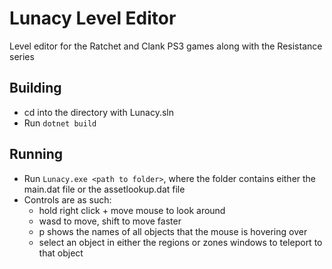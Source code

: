 # Lunacy Level Editor

Level editor for the Ratchet and Clank PS3 games along with the Resistance series

## Building

* cd into the directory with Lunacy.sln
* Run `dotnet build`

## Running

* Run `Lunacy.exe <path to folder>`, where the folder contains either the main.dat file or the assetlookup.dat file
* Controls are as such:
  * hold right click + move mouse to look around
  * wasd to move, shift to move faster
  * p shows the names of all objects that the mouse is hovering over
  * select an object in either the regions or zones windows to teleport to that object